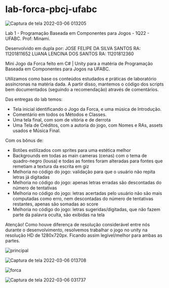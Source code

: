 # lab-forca-pbcj-ufabc

![Captura de tela 2022-03-06 013205](https://user-images.githubusercontent.com/58888952/156911614-28e5e997-d953-449a-bb79-dccd4129d418.png)

Lab 1 - Programação Baseada em Componentes para Jogos - 1Q22 - UFABC. Prof: Minami.

Desenvolvido em dupla por:
JOSE FELIPE DA SILVA SANTOS		 RA: 11201811652
LUANA LENCINA DOS SANTOS		   RA: 11201812360

Mini Jogo da Forca feito em C# | Unity para a matéria de Programação Baseada em Componentes para Jogos na UFABC.

Utilizamos como base os conteúdos estudados e práticas de laboratório assíncronas na matéria dada.
A partir disso, mantemos o código dos scripts bem documentados (seguindo a recomendação) através de comentários.

Das entregas do lab temos:
- Tela inicial identificando o Jogo da Forca, e uma música de Introdução. 
- Comentário em todos os Métodos e Classes.
- Uma tela final, com som de vitória e de derrota
- Uma Tela de Créditos, com a autoria do jogo, com Nomes e RAs, assets usados e Música Final.

Com os bônus de:
- Botões estilizados com sprites para uma estética melhor
- Backgrounds em todas as main cameras (cenas) com o tema de quadro-negro (lousa) e todas as fontes foram alteradas para fontes que remetiam a textura da escrita em giz
- Melhoria no código do jogo: validação para que o usuário não repita letras já digitadas
- Melhoria no código do jogo: apenas letras erradas são descontadas do número de tentativas
- Melhoria no código do jogo: letras acertadas pelo usuário não são mais computadas como erro, nem descontadas do número de tentativas restantes, apenas são somadas ao score
- Melhoria no código do jogo: letras sugeridas/digitadas, que não fazem parte da palavra oculta, são exibidas na tela

Atenção! Como houve diferença de resolução considerável entre nós durante o desenvolvimento, resolvemos trabalhar o jogo no unity na resolução HD de 1280x720px. Ficando assim legível/melhor para ambas as partes.

![principal](https://user-images.githubusercontent.com/47460765/156927981-2a38c7fb-a919-4b1e-864d-52d2e4ad71bd.png)

![Captura de tela 2022-03-06 013708](https://user-images.githubusercontent.com/58888952/156911772-c48c5477-a121-4817-905c-27762e176fde.png)

![forca](https://user-images.githubusercontent.com/47460765/156928041-a627c9bd-2f46-4bbd-991b-06292ace3911.png)

![Captura de tela 2022-03-06 031737](https://user-images.githubusercontent.com/58888952/156911792-fbe938f1-6ce5-4d0f-9b6d-e636a66dbf62.png)

